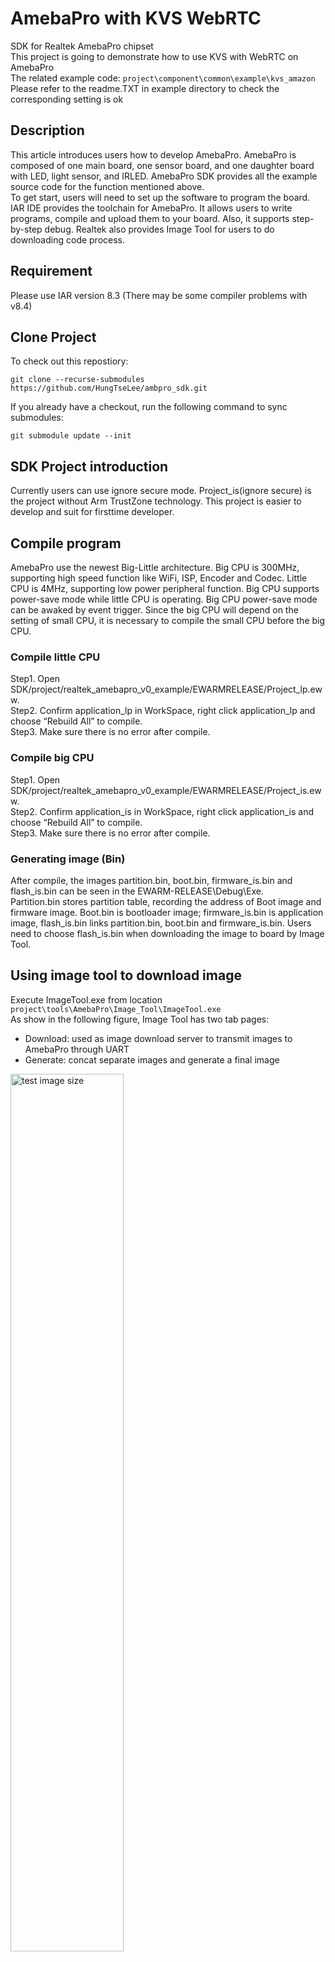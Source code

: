 ﻿# AmebaPro with KVS WebRTC
SDK for Realtek AmebaPro chipset  
This project is going to demonstrate how to use KVS with WebRTC on AmebaPro  
The related example code: `project\component\common\example\kvs_amazon`  
Please refer to the readme.TXT in example directory to check the corresponding setting is ok  

## Description
This article introduces users how to develop AmebaPro. AmebaPro is composed of one main board, one sensor board, and one daughter board with LED, light sensor, and IRLED. AmebaPro SDK provides all the example source code for the function mentioned above.  
To get start, users will need to set up the software to program the board.  
IAR IDE provides the toolchain for AmebaPro. It allows users to write programs, compile and upload them to your board. Also, it supports step-by-step debug. Realtek also provides Image Tool for users to do downloading code process.  

## Requirement
Please use IAR version 8.3 (There may be some compiler problems with v8.4)  

## Clone Project  
To check out this repostiory:

```
git clone --recurse-submodules https://github.com/HungTseLee/ambpro_sdk.git
```

If you already have a checkout, run the following command to sync submodules:

```
git submodule update --init
```

## SDK Project introduction
Currently users can use ignore secure mode. Project_is(ignore secure) is the project without Arm TrustZone technology. This project is easier to develop and suit for firsttime developer.  

## Compile program
AmebaPro use the newest Big-Little architecture. Big CPU is 300MHz, supporting high speed function like WiFi, ISP, Encoder and Codec. Little CPU is 4MHz, supporting low power peripheral function. Big CPU supports power-save mode while little CPU is operating. Big CPU power-save mode can be awaked by event trigger. Since the big CPU will depend on the setting of small CPU, it is necessary to compile the small CPU before the big CPU.  

### Compile little CPU
Step1. Open SDK/project/realtek_amebapro_v0_example/EWARMRELEASE/Project_lp.eww.  
Step2. Confirm application_lp in WorkSpace, right click application_lp and choose “Rebuild All” to compile.  
Step3. Make sure there is no error after compile.  

### Compile big CPU
Step1. Open SDK/project/realtek_amebapro_v0_example/EWARMRELEASE/Project_is.eww.  
Step2. Confirm application_is in WorkSpace, right click application_is and choose “Rebuild All” to compile.  
Step3. Make sure there is no error after compile.  

### Generating image (Bin)
After compile, the images partition.bin, boot.bin, firmware_is.bin and flash_is.bin can be seen in the EWARM-RELEASE\Debug\Exe.  
Partition.bin stores partition table, recording the address of Boot image and firmware image. Boot.bin is bootloader image; firmware_is.bin is application image, flash_is.bin links partition.bin, boot.bin and firmware_is.bin. Users need to choose flash_is.bin when downloading the image to board by Image Tool.  

## Using image tool to download image
Execute ImageTool.exe from location `project\tools\AmebaPro\Image_Tool\ImageTool.exe`  
As show in the following figure, Image Tool has two tab pages:  
* Download: used as image download server to transmit images to AmebaPro through UART  
* Generate: concat separate images and generate a final image  

<img align="center" src="photo/image_tool_1.png" alt="test image size" height="60%" width="60%"><br> 
<img align="center" src="photo/hardware_setting.png" alt="test image size" height="60%" width="60%"><br> 
<img align="center" src="photo/FT232_connection.png" alt="test image size" height="60%" width="60%"><br>
 
Image tool use UART to transmit image to AmebaPro board. Before performing image download function, AmebaPro need to enter UART_DOWNLOAD mode first. Please follow below steps to get AmebaPro into UART_DOWNLOAD mode:  

<img align="center" src="photo/download_mode.png" alt="test image size" height="60%" width="60%"><br> 

Step1: Connect LOGUART with FT pin by jumper cap.  
Step2: Connect USB->UART to PC by using micro-USB wire.  
Step3: Switch “1” to ON from SW7(2V0、2V1) or Switch “2” to ON from SW7(1V0)  
Step4: Push reset button.  

<img align="center" src="photo/flash_download.png" alt="test image size" height="60%" width="60%"><br> 

To download image through Image Tool, device need to enter UART_DOWNLOAD mode first.  
Steps to download flash are as following:  

Step1: Application will scan available UART ports. Please choose correct UART port. Please close other UART connection for the target UART port.  
Step2: Choose desired baud rate between computer and AmebaPro.  
Step3: Choose target flash binary image file “flash_xx.bin”  
Step4: Check Mode is “1. Program flash”  
Step5: Click “Download”  
Step6: Progress will be shown on progress bar and result will be shown after download finish.  

## Using JTAG/SWD to debug
JTAG/SWD is a universal standard for chip internal test. The external JTAG interface has four mandatory pins, TCK, TMS, TDI, and TDO, and an optional reset, nTRST. JTAG-DP and SW-DP also require a separate power-on reset, nPOTRST. The external SWD interface requires two pins: bidirectional SWDIO signal and a clock, SWCLK, which can be input or output from the device.  

## How to use example source code
### Application example source
The examples for AmebaPro application is the SDK/common/example file. All the example provide related files including .c,.h, and readme. The readme file explains how to compile and important parameter.  
After opening IAR, the first step is adding example source code(.c) into application_is -> utilities -> example(right click example and choose Add -> Add Files or drag-and-drop the file into it ).  
After adding example code, user should use platform_opts.h to switch on the example. For example, if users are going to use DCT function, compile flag CONFIG_EXAMPLE_DCT should be set to 1, which means  
`#define CONFIG_EXAMPLE_DCT 1`  
In platform_opts.h so that the example function in example_entry will execute. After this procedure, rebuild application_is project to execute the example.  

### Peripheral example source
Peripheral example source can help us utilize peripheral function. Peripheral example source code locates in SDK/project/realtek_amebapro_v0_example/example_sources.  
There are main.c and readme.txt in each example file. The main.c in the example should be used to replace original main.c( in SDK/project/realtek_amebapro_v0_example/src).  
The readme file explains how to compile and important parameter. After that, rebuild application_is project to execute the Peripheral example.  

## Rebuild the library and compile the application project again  
If the source codes in library are modified, the corresponding library should be rebuild.  

<img align="center" src="photo/library.png" alt="test image size" height="40%" width="40%"><br> 

Then, go back to application_is project and "Make" again, the updated library can then be linked.

<img align="center" src="photo/library_update.png" alt="test image size" height="40%" width="40%"><br> 

## Add independent and additional include directories to specific example   
The additional include directories of KVS with WebRTC example is temporarily independent.
You can add additional include path by right clicking `KVS_with_WebRTC` and choosing `options` --> `C/C++Compiler` --> `Preprocessor`  

<img align="center" src="photo/example_include_path.png" alt="test image size" height="40%" width="40%"><br>  

## Set Up an AWS Account and Create an Administrator  
Please refer AWS official instruction to get **Access key ID** and **Secret access key**  
https://docs.aws.amazon.com/kinesisvideostreams-webrtc-dg/latest/devguide/gs-account.html  

Aftering getting the key, enter your key in the following place `utilities` --> `example` --> `KVS_with_WebRTC` --> `Common.c`  
```
pAccessKey = "???";  
pSecretKey = "???";  
```
Make application_is project again, make sure your key can be used on amebapro.  
## Put the CA file in SD card  
There is a `cert.pem` file in `lib_amazon\amazon-kinesis-video-streams-webrtc-sdk-c\certs`  
Please copy it to your SD card.  

## Running WebRTC Test Page Locally  
Refer the link from **AWS labs**, using the WebRTC SDK Test Page to validate the demo  
https://github.com/ycyang1229/amazon-kinesis-video-streams-webrtc-sdk-js/tree/test4porting  
you have to clone the above project and follow the step in **Development** part to run the test page  

